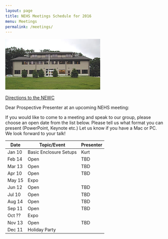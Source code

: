 ```yaml
---
layout: page
title: NEHS Meetings Schedule for 2016
menu: Meetings
permalink: /meetings/
---
```



![New England Wildlife Center](/assets/New_England_Wildlife_Center.jpg)

[Directions to the NEWC](/directions/)

Dear Prospective Presenter at an upcoming NEHS meeting:

If you would like to come to a meeting and speak to our group, please choose an open date from the list below. Please tell us what format you can present (PowerPoint, Keynote etc.) Let us know if you have a Mac or PC. We look forward to your talk!

|  Date | Topic/Event  | Presenter |
|---|---|---|
| Jan 10  |  Basic Enclosure Setups | Kurt |
| Feb 14  |  Open  |  TBD |
| Mar 13  |  Open  |  TBD |
| Apr 10  |  Open  |  TBD |
| May 15  | Expo  |   |
| Jun 12  |  Open  |  TBD |
| Jul 10  |  Open  |  TBD |
| Aug 14  |  Open  |  TBD |
| Sep 11  |  Open  |  TBD |
| Oct ??  |  Expo  |   |
| Nov 13  |  Open  |  TBD |
| Dec 11  |  Holiday Party |   |
